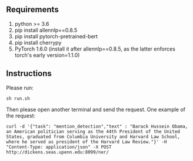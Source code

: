 ## Requirements
1. python >= 3.6
2. pip install allennlp==0.8.5
3. pip install pytorch-pretrained-bert
4. pip install cherrypy
5. PyTorch 1.6.0 (install it after allennlp==0.8.5, as the latter enforces torch's early version=1.1.0)

## Instructions
Please run:
```
sh run.sh
```
Then please open another terminal and send the request. One example of the request:
```
curl -d '{"task": "mention_detection","text" : "Barack Hussein Obama, an American politician serving as the 44th President of the United States, graduated from Columbia University and Harvard Law School, where he served as president of the Harvard Law Review."}' -H "Content-Type: application/json" -X POST http://dickens.seas.upenn.edu:8099/ner/
```
